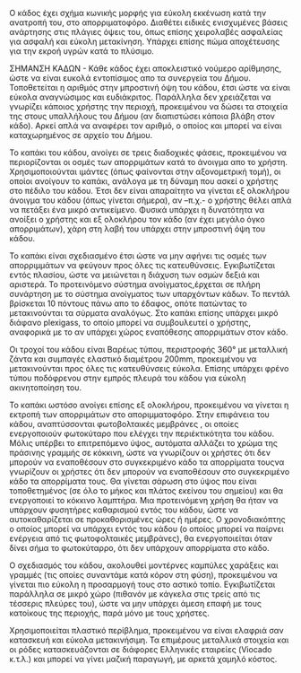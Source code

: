 Ο κάδος έχει σχήμα κωνικής μορφής για εύκολη εκκένωση κατά την ανατροπή του, στο απορριματοφόρο.  Διαθέτει ειδικές ενισχυμένες βάσεις ανάρτησης στις πλάγιες όψεις του, όπως επίσης χειρολαβές ασφαλείας για ασφαλή και εύκολη μετακίνηση. Υπάρχει επίσης πώμα αποχέτευσης για την εκροή υγρών κατά το πλύσιμο.

ΣΗΜΑΝΣΗ ΚΑΔΩΝ - Κάθε κάδος έχει αποκλειστικό νούμερο αρίθμησης, ώστε να είναι ευκολά εντοπίσιμος απο τα συνεργεία του Δήμου. Τοποθετείται η αριθμός στην μπροστινή όψη του κάδου, έτσι ώστε να είναι εύκολα αναγνώσιμος και ευδιάκριτος. Παράλληλα δεν χρειάζεται να γνωρίζει κάποιος χρήστης την περιοχή, προκειμένου να δώσει τα στοιχεία της στους υπαλλήλους του Δήμου (αν διαπιστώσει κάποια βλάβη στον κάδο). Αρκεί απλά να αναφέρει τον αριθμό, ο οποίος και μπορεί να είναι καταχωρημένος σε αρχείο του Δήμου.

To καπάκι του κάδου, ανοίγει σε τρεις διαδοχικές φάσεις, προκειμένου να περιορίζονται οι οσμές των απορριμάτων κατά το άνοιγμα απο το χρήστη. Χρησιμοποιούνται ιμάντες (όπως φαίνονται στην αξονομετρική τομή), οι οποίοι ανοίγουν το καπάκι, ανάλογα με τη δύναμη που ασκεί ο χρήστης στο πέδιλο του κάδου. Έτσι δεν είναι απαραίτητο να γίνεται εξ ολοκλήρου άνοιγμα του κάδου (όπως γίνεται σήμερα), αν –π.χ.- ο χρήστης θέλει απλά να πετάξει ένα μικρό αντικείμενο. Φυσικά υπάρχει η δυνατότητα να ανοίξει ο χρήστης και εξ ολοκλήρου τον κάδο (αν έχει μεγάλο όγκο απορριμάτων), χάρη στη λαβή του υπάρχει στην μπροστινή όψη του κάδου.

Το καπάκι είναι σχεδιασμένο έτσι ώστε να μην αφήνει τις οσμές των απορριμμάτων να φεύγουν προς όλες τις κατευθύνσεις. Εγκιβωτίζεται εντός πλασίου, ώστε να μειώνεται η διάχυση των οσμών δεξιά και αριστερά.
Το προτεινόμενο σύστημα ανοίγματος,έρχεται σε πλήρη συνάρτηση με το σύστημα ανοίγματος των υπαρχόντων κάδων. Το πεντάλ βρίσκεται 10 πόντους πάνω  απο το έδαφος, οπότε πατώντας το μετακινούνται τα σύρματα αναλόγως.
Στο καπάκι επίσης υπάρχει μικρό διάφανο plexigass, το οποίο μπορεί να συμβουλευτεί ο χρήστης, αναφορικά με το αν υπάρχει χώρος εναπόθεσης απορριμάτων στον κάδο.

Οι τροχοί του κάδου είναι  Βαρέως τύπου, περιστροφής 360° με μεταλλική ζάντα και συμπαγές ελαστικό διαμέτρου 200mm, προκειμένου να μετακινούνται προς όλες τις κατευθύνσεις εύκολα. Επίσης υπάρχει φρένο τύπου ποδόφρενου στην εμπρός πλευρά του κάδου για εύκολη ακινητοποίηση του.

Το καπάκι ωστόσο ανοίγει επίσης εξ ολοκλήρου, προκειμένου να γίνεται η εκτροπή των απορριμάτων στο αποριμματοφόρο. 
Στην επιφάνεια του κάδου, αναπτύσσονται φωτοβολταικές μεμβράνες , οι οποίες ενεργοποιούν φωτοκύταρο που ελέγχει την περιέκτικότητα του κάδου. Μόλις υπέρβει το επιτρεπόμενο ύψος, αυτόματα αλλάζει το χρώμα της πράσινης γραμμής σε κόκκινη, ώστε να γνωρίζουν οι χρήστες ότι δεν μπορούν να εναποθέσουν στο συγκεκριμένο κάδο τα απορρίματα τουςνα γνωρίζουν οι χρήστες ότι δεν μπορούν να εναποθέσουν στο συγκεκριμένο κάδο τα απορρίματα τους. Θα γίνεται σάρωση στο ύψος που είναι τοποθετημένος (σε όλο το μήκος και πλάτος εκείνου του σημείου) και θα ενεργοποιεί το κόκκινο λαμπτήρα.
Μια προτεινόμενη χρήση θα ήταν να υπάρχουν φυσητήρες καθαρισμού εντός του κάδου, ώστε να αυτοκαθαρίζεται σε προκαθορισμένες ώρες ή ημέρες. Ο χρονοδιακόπτης ο οποίος μπορεί να υπάρχει εντός του κάδου (ο οποίος μπορεί να παίρνει ενέργεια από τις φωτοφολταικές μεμβράνες), θα ενεργοποιείται όταν δίνει σήμα το φωτοκύταρρο, ότι δεν υπάρχουν απορρίματα στο κάδο.

Ο σχεδιασμός του κάδου, ακολουθεί μοντέρνες καμπύλες  χαράξεις και γραμμές (τις οποίες συναντάμε κατά κόρον στη φύση), προκειμένου να γίνεται πιο εύκολη η προσαρμογή τους στο αστικό τοπίο. Εγκιβωτίζεται παράλληλα σε μικρό χώρο (πιθανόν με κάγκελα στις τρείς από τις τέσσερις πλεύρες του), ώστε να μην υπάρχει άμεση επαφή με τους κατοίκους της περιοχής, παρά μόνο με τους χρήστες.

Χρησιμοποιείται πλαστικό περίβλημα, προκειμένου να είναι ελαφριά σαν κατασκευή και εύκολα μετακινήσιμη. Τα επιμέρους μεταλλικά στοιχεία και οι ρόδες κατασκευάζονται σε διάφορες Ελληνικές εταιρείες (Viocado κ.τ.λ.) και μπορεί να γίνει μαζική παραγωγή, με αρκετά χαμηλό κόστος. 
